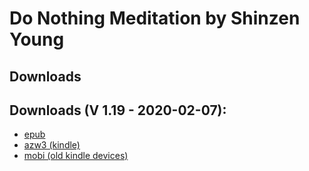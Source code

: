 # Do Nothing Meditation by Shinzen Young


## Downloads 

## Downloads (V 1.19 - 2020-02-07):

- [epub](https://github.com/atrahhdis/donothing/raw/master/various/do%20nothing%20(Shinzen%20Young)/ebooks/Do%20Nothing%20Technique%20-%20Shinzen%20Young.epub)
- [azw3 (kindle)](https://github.com/atrahhdis/donothing/raw/master/various/do%20nothing%20(Shinzen%20Young)/ebooks/Do%20Nothing%20Technique%20-%20Shinzen%20Young.azw3)
- [mobi (old kindle devices)](https://github.com/atrahhdis/donothing/raw/master/various/do%20nothing%20(Shinzen%20Young)/ebooks/Do%20Nothing%20Technique%20-%20Shinzen%20Young.mobi)
